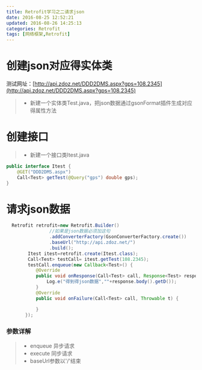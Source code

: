 ```yaml
---
title: Retrofit学习之二请求json
date: 2016-08-25 12:52:21
updated: 2016-08-26 14:25:13categories: Retrofit
tags: [网络框架,Retrofit]
---
```

# 创建json对应得实体类
测试网址：[http://api.zdoz.net/DDD2DMS.aspx?gps=108.2345](http://api.zdoz.net/DDD2DMS.aspx?gps=108.2345)
>* 新建一个实体类Test.java，把json数据通过gsonFormat插件生成对应得属性方法

# 创建接口

>* 新建一个接口类Itest.java
```java
public interface Itest {
    @GET("DDD2DMS.aspx")
    Call<Test> getTest(@Query("gps") double gps);
}
```
# 请求json数据
```java
  Retrofit retrofit=new Retrofit.Builder()
				//如果是json数据必须加这句
                .addConverterFactory(GsonConverterFactory.create())  
                .baseUrl("http://api.zdoz.net/")
				.build();
        Itest itest=retrofit.create(Itest.class);
        Call<Test> testCall= itest.getTest(108.2345);
        testCall.enqueue(new Callback<Test>() {
           @Override
           public void onResponse(Call<Test> call, Response<Test> response) {
               Log.e("得到得json数据",""+response.body().getD());
           }
           @Override
           public void onFailure(Call<Test> call, Throwable t) {

           }
       });
```
### 参数详解
>* enqueue 异步请求
>* execute 同步请求
>* baseUrl参数以'/'结束

